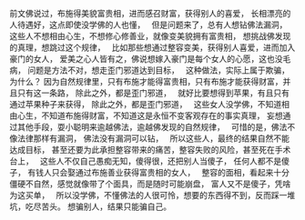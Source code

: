 前文佛说过，布施得美貌富贵相，进而感召财富，获得别人的喜爱，
长相漂亮的人待遇好，这点即使没学佛的人也懂，
&nbsp;
但是问题来了，总有人想钻佛法漏洞，
这些人不想相由心生，不想修心修善业，就像变美貌拥有富贵相，
想挑战佛发现的真理，想跳过这个规律，
&nbsp;
比如那些想通过整容变美，获得别人喜爱，进而加入豪门的女人，
爱美之心人皆有之，佛说想嫁入豪门是每个女人的心愿，这也没毛病，
问题是方法不对，想走歪门邪道达到目标，
&nbsp;
这种做法，实际上属于欺骗，
为什么？
因为自然规律里，只有布施才能得富贵相，只有布施才能获得财富，并且只有这一条路，
除此之外，都是歪门邪道，
&nbsp;
就好比要想得到苹果，有且只有通过苹果种子来获得，
除此之外，都是歪门邪道，
&nbsp;
这些女人没学佛，不知道相由心生，不知道布施得财富，不知道这是永恒不变客观存在的事实真理，
妄想通过其他手段，耍小聪明来逾越佛法，逾越佛发现的自然规律，
&nbsp;
可惜的是，佛法不像法律那样有漏洞，
佛法没有漏洞可以钻，
&nbsp;
所以这些人，最终的结果自然不能达成目标，
甚至还要为此承担整容带来的痛苦，整容失败的风险，甚至死在手术台上，
&nbsp;
这些人不仅自己愚痴无知，傻得很，还把别人当傻子，
任何人都不是傻子，
有钱人只会娶通过布施善业获得富贵相的女人，
&nbsp;
整容的面相，看起来十分僵硬不自然，感觉就像带了个面具，而是随时可能崩盘，
富人又不是傻子，凭啥为这买单，
&nbsp;
所以没学佛，不懂佛法的人很可怜，想要的东西得不到，反而踩一堆坑，吃尽苦头。
想骗别人，结果只能骗自己。


